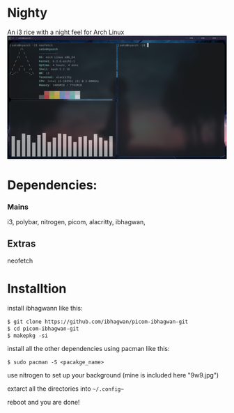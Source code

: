 # Nighty
An i3 rice with a night feel for Arch Linux
![screenshot](https://github.com/SatoTsukasaCode/Nighty/blob/main/1_002.png)

# Dependencies:
### Mains
i3,
polybar,
nitrogen,
picom,
alacritty,
ibhagwan,

## Extras
neofetch


# Installtion
install ibhagwann like this:
```
$ git clone https://github.com/ibhagwan/picom-ibhagwan-git
$ cd picom-ibhagwan-git
$ makepkg -si
```

install all the other dependencies using pacman like this:
```
$ sudo pacman -S <pacakge_name>
```

use nitrogen to set up your background (mine is included here "9w9.jpg")

extarct all the directories into `~/.config~`

reboot and you are done!
